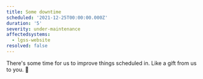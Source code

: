 ```yaml
---
title: Some downtime
scheduled: '2021-12-25T00:00:00.000Z'
duration: '5'
severity: under-maintenance
affectedsystems:
  - lgss-website
resolved: false
---
```

There's some time for us to improve things scheduled in. Like a gift from us to you. 🚀

<!--- language code: en -->
